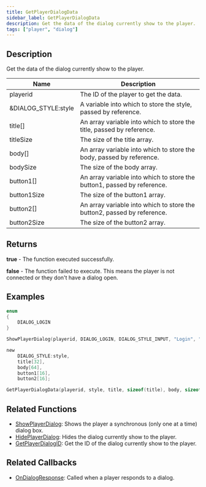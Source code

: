 ```yaml
---
title: GetPlayerDialogData
sidebar_label: GetPlayerDialogData
description: Get the data of the dialog currently show to the player.
tags: ["player", "dialog"]
---
```


<VersionWarn version='omp v1.1.0.2612' />

## Description

Get the data of the dialog currently show to the player.

| Name                | Description                                                             |
|---------------------|-------------------------------------------------------------------------|
| playerid            | The ID of the player to get the data.                                   |
| &DIALOG_STYLE:style | A variable into which to store the style, passed by reference.          |
| title[]             | An array variable into which to store the title, passed by reference.   |
| titleSize           | The size of the title array.                                            |
| body[]              | An array variable into which to store the body, passed by reference.    |
| bodySize            | The size of the body array.                                             |
| button1[]           | An array variable into which to store the button1, passed by reference. |
| button1Size         | The size of the button1 array.                                          |
| button2[]           | An array variable into which to store the button2, passed by reference. |
| button2Size         | The size of the button2 array.                                          |

## Returns

**true** - The function executed successfully.

**false** - The function failed to execute. This means the player is not connected or they don't have a dialog open.

## Examples

```c
enum
{
    DIALOG_LOGIN
}

ShowPlayerDialog(playerid, DIALOG_LOGIN, DIALOG_STYLE_INPUT, "Login", "Enter your password below:", "Login", "Cancel");

new 
    DIALOG_STYLE:style,
    title[32],
    body[64],
    button1[16],
    button2[16];

GetPlayerDialogData(playerid, style, title, sizeof(title), body, sizeof(body), button1, sizeof(button1), button2, sizeof(button2));
```

## Related Functions

- [ShowPlayerDialog](ShowPlayerDialog): Shows the player a synchronous (only one at a time) dialog box.
- [HidePlayerDialog](HidePlayerDialog): Hides the dialog currently show to the player.
- [GetPlayerDialogID](GetPlayerDialogID): Get the ID of the dialog currently show to the player.

## Related Callbacks

- [OnDialogResponse](../callbacks/OnDialogResponse): Called when a player responds to a dialog.
